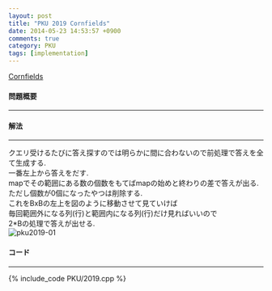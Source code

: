 ```yaml
---
layout: post
title: "PKU 2019 Cornfields"
date: 2014-05-23 14:53:57 +0900
comments: true
category: PKU
tags: [implementation]
---
```


[Cornfields](http://poj.org/problem?id=2019)

#### 問題概要

****

#### 解法

****

クエリ受けるたびに答え探すのでは明らかに間に合わないので前処理で答えを全て生成する.  
一番左上から答えをだす.   
mapでその範囲にある数の個数をもてばmapの始めと終わりの差で答えが出る.  
ただし個数が0個になったやつは削除する.  
これをBxBの左上を図のように移動させて見ていけば  
毎回範囲外になる列(行)と範囲内になる列(行)だけ見ればいいので  
2*Bの処理で答えが出せる.  
![pku2019-01](/images/pku2019-01.png)  

#### コード

****

{% include_code PKU/2019.cpp %}
